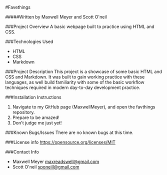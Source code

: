 #Favethings

#####Written by Maxwell Meyer and Scott O'neil

###Project Overview
A basic webpage built to practice using HTML and CSS.

###Technologies Used
* HTML
* CSS
* Markdown

###Project Description
This project is a showcase of some basic HTML and CSS and Markdown.  It was built to gain working practice with these languages, as well build familiarity with some of the basic workflow techniques required in modern day-to-day development practice.

###Installation Instructions
1. Navigate to my GitHub page (MaxwellMeyer), and open the favthings repository.
2. Prepare to be amazed! 
3. Don't judge me just yet!

###Known Bugs/Issues
There are no known bugs at this time. 

###License info
https://opensource.org/licenses/MIT

###Contact Info
* Maxwell Meyer   maxreadswell@gmail.com
* Scott O'neil    sponeill@gmail.com





